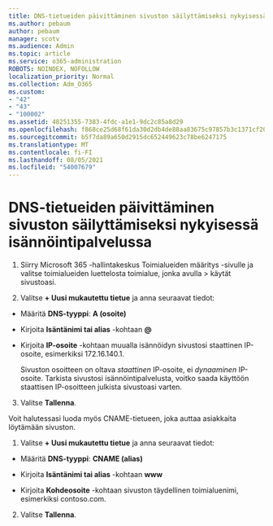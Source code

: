 ```yaml
---
title: DNS-tietueiden päivittäminen sivuston säilyttämiseksi nykyisessä isännöintipalvelussa
ms.author: pebaum
author: pebaum
manager: scotv
ms.audience: Admin
ms.topic: article
ms.service: o365-administration
ROBOTS: NOINDEX, NOFOLLOW
localization_priority: Normal
ms.collection: Adm_O365
ms.custom:
- "42"
- "43"
- "100002"
ms.assetid: 48251355-7383-4fdc-a1e1-9dc2c85a8d29
ms.openlocfilehash: f868ce25d68f61da30d2db4de88aa83675c97857b3c1371cf2039e0b03895a64
ms.sourcegitcommit: b5f7da89a650d2915dc652449623c78be6247175
ms.translationtype: MT
ms.contentlocale: fi-FI
ms.lasthandoff: 08/05/2021
ms.locfileid: "54007679"
---
```

# <a name="update-dns-records-to-keep-your-website-with-your-current-hosting-provider"></a>DNS-tietueiden päivittäminen sivuston säilyttämiseksi nykyisessä isännöintipalvelussa

1. Siirry Microsoft 365 -hallintakeskus Toimialueiden määritys -sivulle ja valitse toimialueiden luettelosta toimialue, jonka avulla   >  [](https://admin.microsoft.com/Adminportal#/Domains) käytät sivustoasi.

2. Valitse **+ Uusi mukautettu tietue** ja anna seuraavat tiedot:

  - Määritä **DNS-tyyppi**: **A (osoite)**

  - Kirjoita **Isäntänimi tai alias** -kohtaan **@**

  - Kirjoita **IP-osoite** -kohtaan muualla isännöidyn sivustosi staattinen IP-osoite, esimerkiksi 172.16.140.1.

    Sivuston osoitteen on oltava  *staattinen*  IP-osoite, ei  *dynaaminen*  IP-osoite. Tarkista sivustosi isännöintipalvelusta, voitko saada käyttöön staattisen IP-osoitteen julkista sivustoasi varten.

3. Valitse **Tallenna**.

Voit halutessasi luoda myös CNAME-tietueen, joka auttaa asiakkaita löytämään sivuston.
  
1. Valitse **+ Uusi mukautettu tietue** ja anna seuraavat tiedot:

  - Määritä **DNS-tyyppi**: **CNAME (alias)**

  - Kirjoita **Isäntänimi tai alias** -kohtaan **www**

  - Kirjoita **Kohdeosoite** -kohtaan sivuston täydellinen toimialuenimi, esimerkiksi contoso.com.

2. Valitse **Tallenna**.

